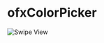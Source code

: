 ofxColorPicker
====================

![Swipe View](https://github.com/julapy/heineken/blob/master/Heineken/Resources/Assets/Default@2x.png?raw=true)